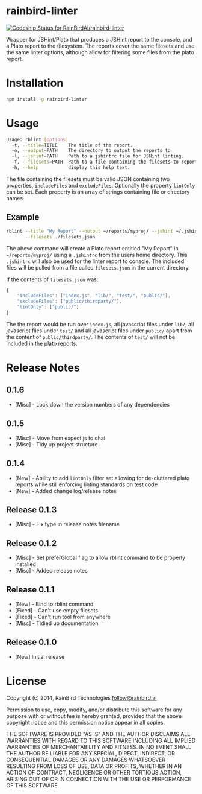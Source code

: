 # rainbird-linter

[ ![Codeship Status for RainBirdAi/rainbird-linter](https://www.codeship.io/projects/a5b34b90-35a4-0132-be58-5a23f417d8f3/status)](https://www.codeship.io/projects/41124)

Wrapper for JSHint/Plato that produces a JSHint report to the console, and a
Plato report to the filesystem. The reports cover the same filesets and use the
same linter options, although allow for filtering some files from the plato
report.


# Installation

```bash
npm install -g rainbird-linter
```

# Usage

```bash
Usage: rblint [options]
  -t, --title=TITLE    The title of the report.
  -o, --output=PATH    The directory to output the reports to
  -l, --jshint=PATH    Path to a jshintrc file for JSHint linting.
  -f, --filesets=PATH  Path to a file containing the filesets to report on.
  -h, --help           display this help text.
```

The file containing the filesets must be valid JSON containing two properties,
`includeFiles` and `excludeFiles`. Optionally the property `lintOnly` can be
set. Each property is an array of strings containing file or directory names.

## Example

```bash
rblint --title "My Report" --output ~/reports/myproj/ --jshint ~/.jshintrc \
       --filesets ./filesets.json
```

The above command will create a Plato report entitled "My Report" in
`~/reports/myproj/` using a `.jshintrc` from the users home directory. This 
`.jshintrc` will also be used for the linter report to console. The included
files will be pulled from a file called `filesets.json` in the current
directory.

If the contents of `filesets.json` was:

```javascript
{
    "includeFiles": ["index.js", "lib/", "test/", "public/"],
    "excludeFiles": ["public/thirdparty/"],
    "lintOnly": ["public/"]
}
```

The the report would be run over `index.js`, all javascript files under `lib/`,
all javascript files under `test/` and all javascript files under `public/`
apart from the content of `public/thirdparty/`. The contents of `test/` will not
be included in the plato reports.

# Release Notes

## 0.1.6
  * [Misc] - Lock down the version numbers of any dependencies

## 0.1.5

  * [Misc] - Move from expect.js to chai
  * [Misc] - Tidy up project structure

## 0.1.4

  * [New] - Ability to add `lintOnly` filter set allowing for de-cluttered
    plato reports while still enforcing linting standards on test code
  * [New] - Added change log/release notes

## Release 0.1.3

  * [Misc] - Fix type in release notes filename

## Release 0.1.2

  * [Misc] - Set preferGlobal flag to allow rblint command to be properly installed
  * [Misc] - Added release notes

## Release 0.1.1

  * [New]   - Bind to rblint command
  * [Fixed] - Can't use empty filesets
  * [Fixed] - Can't run tool from anywhere
  * [Misc]  - Tidied up documentation

## Release 0.1.0

  * [New] Initial release

# License

Copyright (c) 2014, RainBird Technologies <follow@rainbird.ai>

Permission to use, copy, modify, and/or distribute this software for any
purpose with or without fee is hereby granted, provided that the above
copyright notice and this permission notice appear in all copies.

THE SOFTWARE IS PROVIDED "AS IS" AND THE AUTHOR DISCLAIMS ALL WARRANTIES
WITH REGARD TO THIS SOFTWARE INCLUDING ALL IMPLIED WARRANTIES OF
MERCHANTABILITY AND FITNESS. IN NO EVENT SHALL THE AUTHOR BE LIABLE FOR
ANY SPECIAL, DIRECT, INDIRECT, OR CONSEQUENTIAL DAMAGES OR ANY DAMAGES
WHATSOEVER RESULTING FROM LOSS OF USE, DATA OR PROFITS, WHETHER IN AN
ACTION OF CONTRACT, NEGLIGENCE OR OTHER TORTIOUS ACTION, ARISING OUT OF
OR IN CONNECTION WITH THE USE OR PERFORMANCE OF THIS SOFTWARE.
